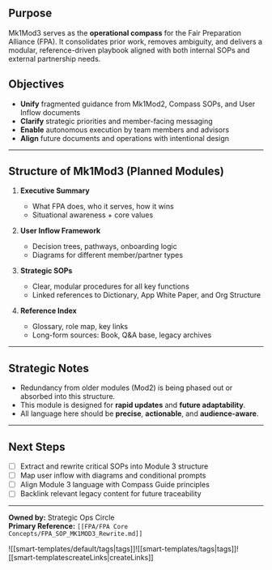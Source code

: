 
## Purpose
Mk1Mod3 serves as the **operational compass** for the Fair Preparation Alliance (FPA). It consolidates prior work, removes ambiguity, and delivers a modular, reference-driven playbook aligned with both internal SOPs and external partnership needs.

## Objectives
- **Unify** fragmented guidance from Mk1Mod2, Compass SOPs, and User Inflow documents
- **Clarify** strategic priorities and member-facing messaging
- **Enable** autonomous execution by team members and advisors
- **Align** future documents and operations with intentional design

---

## Structure of Mk1Mod3 (Planned Modules)
1. **Executive Summary**
   - What FPA does, who it serves, how it wins
   - Situational awareness + core values

2. **User Inflow Framework**
   - Decision trees, pathways, onboarding logic
   - Diagrams for different member/partner types

3. **Strategic SOPs**
   - Clear, modular procedures for all key functions
   - Linked references to Dictionary, App White Paper, and Org Structure

4. **Reference Index**
   - Glossary, role map, key links
   - Long-form sources: Book, Q&A base, legacy archives

---

## Strategic Notes
- Redundancy from older modules (Mod2) is being phased out or absorbed into this structure.
- This module is designed for **rapid updates** and **future adaptability**.
- All language here should be **precise**, **actionable**, and **audience-aware**.

---

## Next Steps
- [ ] Extract and rewrite critical SOPs into Module 3 structure
- [ ] Map user inflow with diagrams and conditional prompts
- [ ] Align Module 3 language with Compass Guide principles
- [ ] Backlink relevant legacy content for future traceability

---

**Owned by:** Strategic Ops Circle  
**Primary Reference:** `[[FPA/FPA Core Concepts/FPA_SOP_MK1MOD3_Rewrite.md]]`

![[smart-templates/default/tags|tags]]![[smart-templates/tags|tags]]![[smart-templatescreateLinks|createLinks]]